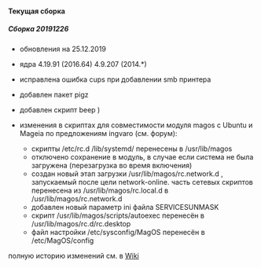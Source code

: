 
#### Текущая сборка
##### Сборка 20191226

* обновления на 25.12.2019
* ядра 4.19.91 (2016.64) 4.9.207 (2014.*)
* исправлена ошибка cups при добавлении smb принтера
* добавлен пакет pigz
* добавлен скрипт beep )
* изменения в скриптах для совместимости модуля magos с Ubuntu и Mageia по предложениям ingvaro (см. форум):

    * скрипты /etc/rc.d /lib/systemd/ перенесены в /usr/lib/magos
    * отключено сохранение в модуль, в случае если система не была загружена (перезагрузка во время включения)
    * создан новый этап загрузки /usr/lib/magos/rc.network.d , запускаемый после цели network-online. часть сетевых скриптов перенесена из /usr/lib/magos/rc.local.d в /usr/lib/magos/rc.network.d
    * добавлен новый параметр ini файла SERVICESUNMASK
    * скрипт /usr/lib/magos/scripts/autoexec перенесён в /usr/lib/magos/rc.d/rc.desktop
    * файл настройки /etc/sysconfig/MagOS перенесён в /etc/MagOS/config

полную историю изменений см. в [Wiki](https://github.com/magos-linux/magos-linux/wiki/История)
